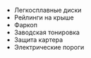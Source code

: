 - Легкосплавные диски
- Рейлинги на крыше
- Фаркоп
- Заводская тонировка
- Защита картера
- Электрические пороги